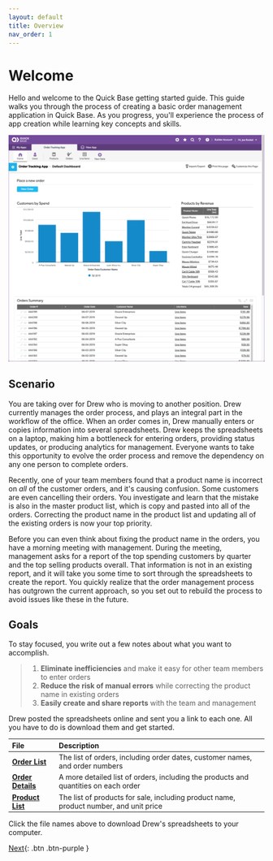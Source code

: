 ```yaml
---
layout: default
title: Overview
nav_order: 1
---
```


# Welcome

Hello and welcome to the Quick Base getting started guide. This guide walks you through the process of creating a basic order management application in Quick Base. As you progress, you'll experience the process of app creation while learning key concepts and skills.

![](assets/images/image-75.png)

## Scenario

You are taking over for Drew who is moving to another position. Drew currently manages the order process, and plays an integral part in the workflow of the office. When an order comes in, Drew manually enters or copies information into several spreadsheets. Drew keeps the spreadsheets on a laptop, making him a bottleneck for entering orders, providing status updates, or producing analytics for management. Everyone wants to take this opportunity to evolve the order process and remove the dependency on any one person to complete orders.

Recently, one of your team members found that a product name is incorrect on _all_ of the customer orders, and it's causing confusion. Some customers are even cancelling their orders. You investigate and learn that the mistake is also in the master product list, which is copy and pasted into all of the orders. Correcting the product name in the product list and updating all of the existing orders is now your top priority.

Before you can even think about fixing the product name in the orders, you have a morning meeting with management. During the meeting, management asks for a report of the top spending customers by quarter and the top selling products overall. That information is not in an existing report, and it will take you some time to sort through the spreadsheets to create the report. You quickly realize that the order management process has outgrown the current approach, so you set out to rebuild the process to avoid issues like these in the future.

## Goals

To stay focused, you write out a few notes about what you want to accomplish.

> 1. **Eliminate inefficiencies** and make it easy for other team members to enter orders
> 2. **Reduce the risk of manual errors** while correcting the product name in existing orders
> 3. **Easily create and share reports** with the team and management

Drew posted the spreadsheets online and sent you a link to each one. All you have to do is download them and get started.
 
| File                                           | Description                                                                          |
|:-----------------------------------------------|:-------------------------------------------------------------------------------------|
| [**Order List**](/assets/data/OrderList.xlsx)      | The list of orders, including order dates, customer names, and order numbers           |
| [**Order Details**](/assets/data/OrderDetails.xlsx) | A more detailed list of orders, including the products and quantities on each order  |
| [**Product List**](/assets/data/ProductList.xlsx)   | The list of products for sale, including product name, product number, and unit price  |

Click the file names above to download Drew's spreadsheets to your computer.

[Next](createApp.html){: .btn .btn-purple }

